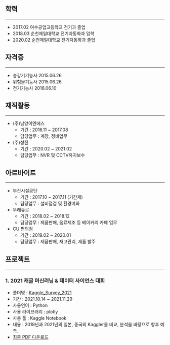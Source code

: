 ## 학력

---
- 2017.02 여수공업고등학교 전기과 졸업
- 2018.03 순천제일대학교 전기자동화과 입학
- 2020.02 순천제일대학교 전기자동화과 졸업

## 자격증

---
- 승강기기능사 2015.06.26
- 위험물기능사 2015.06.26
- 전기기능사 2016.06.10

## 재직활동

---
- (주)남양이엔에스 
  - 기간 : 2016.11 ~ 2017.08
  - 담당업무 : 계장, 정비업무
- (주)성진
  - 기간 : 2020.02 ~ 2021.02
  - 담당업무 : NVR 및 CCTV유지보수

## 아르바이트

---
- 부산시설공단
  - 기간 : 2017.10 ~ 2017.11 (기간제)
  - 담당업무 : 설비점검 및 환경미화
- 뚜레쥬르 
  - 기간 : 2018.02 ~ 2018.12
  - 담당업무 : 제품판매, 음료제조 등 베이커리 카페 업무
- CU 편의점
  - 기간 : 2019.02 ~ 2020.01
  - 담당업무 : 제품판매, 재고관리, 제품 발주


## 프로젝트

---

### 1. 2021 캐글 머신러닝 & 데이터 사이언스 대회
  - 폴더명 : [Kaggle_Survey_2021](https://github.com/cincu4221/project/tree/main/Kaggel_Survey_2021)
  - 기간 : 2021.10.14 ~ 2021.11.29
  - 사용언어 : Python
  - 사용 라이브러리 : plotly
  - 사용 툴 : Kaggle Notebook
  - 내용 : 2019년과 2021년의 일본, 중국의 Kaggler를 비교, 분석을 바탕으로 향후 예측.
  - [최종 PDF 다운로드](https://github.com/cincu4221/project/raw/main/Kaggel_Survey_2021/Kaggle_Survey_2021.pdf)